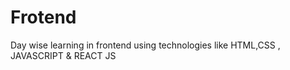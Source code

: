 # Frotend
Day wise learning in frontend using technologies like HTML,CSS , JAVASCRIPT &amp; REACT JS
